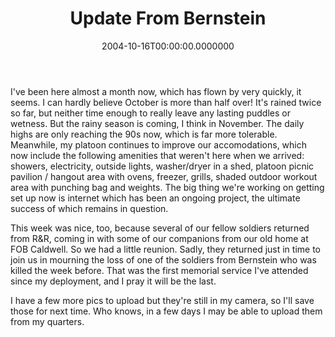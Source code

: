 ﻿---
title: Update From Bernstein
date: "2004-10-16T00:00:00.0000000"
featuredImage: img/update-from-bernstein-featured.png
---

I've been here almost a month now, which has flown by very quickly, it seems. I can hardly believe October is more than half over! It's rained twice so far, but neither time enough to really leave any lasting puddles or wetness. But the rainy season is coming, I think in November. The daily highs are only reaching the 90s now, which is far more tolerable. Meanwhile, my platoon continues to improve our accomodations, which now include the following amenities that weren't here when we arrived: showers, electricity, outside lights, washer/dryer in a shed, platoon picnic pavilion / hangout area with ovens, freezer, grills, shaded outdoor workout area with punching bag and weights. The big thing we're working on getting set up now is internet which has been an ongoing project, the ultimate success of which remains in question.

This week was nice, too, because several of our fellow soldiers returned from R&R, coming in with some of our companions from our old home at FOB Caldwell. So we had a little reunion. Sadly, they returned just in time to join us in mourning the loss of one of the soldiers from Bernstein who was killed the week before. That was the first memorial service I've attended since my deployment, and I pray it will be the last.

I have a few more pics to upload but they're still in my camera, so I'll save those for next time. Who knows, in a few days I may be able to upload them from my quarters.

